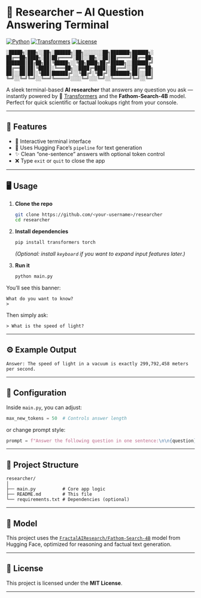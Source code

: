 # 🧠 Researcher – AI Question Answering Terminal

[![Python](https://img.shields.io/badge/Python-3.10+-blue.svg)](https://www.python.org/)
[![Transformers](https://img.shields.io/badge/Transformers-🤗-ff69b4.svg)](https://huggingface.co/docs/transformers)
[![License](https://img.shields.io/badge/License-MIT-green.svg)](LICENSE)

```
░█████╗░███╗░░██╗░██████╗░██╗░░░░░░░██╗███████╗██████╗░  
██╔══██╗████╗░██║██╔════╝░██║░░██╗░░██║██╔════╝██╔══██╗  
███████║██╔██╗██║╚█████╗░░╚██╗████╗██╔╝█████╗░░██████╔╝  
██╔══██║██║╚████║░╚═══██╗░░████╔═████║░██╔══╝░░██╔══██╗  
██║░░██║██║░╚███║██████╔╝░░╚██╔╝░╚██╔╝░███████╗██║░░██║  
╚═╝░░╚═╝╚═╝░░╚══╝╚═════╝░░░░╚═╝░░░╚═╝░░╚══════╝╚═╝░░╚═╝  
```

A sleek terminal-based **AI researcher** that answers any question you ask — instantly powered by 🤗 [Transformers](https://huggingface.co) and the **Fathom-Search-4B** model.  
Perfect for quick scientific or factual lookups right from your console.

---

## 🚀 Features
- 🧩 Interactive terminal interface  
- 💬 Uses Hugging Face’s `pipeline` for text generation  
- ✨ Clean “one-sentence” answers with optional token control  
- ❌ Type `exit` or `quit` to close the app  

---

## 🖥️ Usage
1. **Clone the repo**
    ```bash
    git clone https://github.com/<your-username>/researcher
    cd researcher
    ```

2. **Install dependencies**
    ```bash
    pip install transformers torch
    ```

   *(Optional: install `keyboard` if you want to expand input features later.)*

3. **Run it**
    ```bash
    python main.py
    ```

You’ll see this banner:
```
What do you want to know?
> 
```
Then simply ask:
```
> What is the speed of light?
```

---

## ⚙️ Example Output
```
Answer: The speed of light in a vacuum is exactly 299,792,458 meters per second.
```

---

## 🧩 Configuration
Inside `main.py`, you can adjust:
```python
max_new_tokens = 50  # Controls answer length
```
or change prompt style:
```python
prompt = f"Answer the following question in one sentence:\n\n{question}\n\nAnswer:"
```

---

## 📂 Project Structure
```
researcher/
│
├── main.py          # Core app logic
├── README.md        # This file
└── requirements.txt # Dependencies (optional)
```

---

## 🧠 Model
This project uses the [`FractalAIResearch/Fathom-Search-4B`](https://huggingface.co/FractalAIResearch/Fathom-Search-4B) model from Hugging Face, optimized for reasoning and factual text generation.

---

## 🪪 License
This project is licensed under the **MIT License**.  

---
